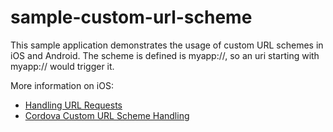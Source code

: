 sample-custom-url-scheme
========================

This sample application demonstrates the usage of custom URL schemes in iOS and Android. The scheme is defined is myapp://, so an uri starting with myapp:// would trigger it.  

More information on iOS:

* [Handling URL Requests](http://developer.apple.com/library/ios/#documentation/iPhone/Conceptual/iPhoneOSProgrammingGuide/AdvancedAppTricks/AdvancedAppTricks.html#//apple_ref/doc/uid/TP40007072-CH7-SW21)
* [Cordova Custom URL Scheme Handling](https://github.com/apache/cordova-ios/blob/master/guides/Cordova%20Custom%20URL%20Scheme%20Handling.md)
